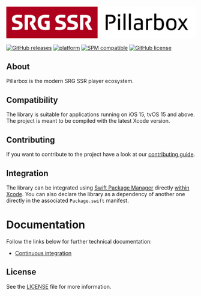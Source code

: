 [![Pillarbox logo](README-images/logo.jpg)](https://github.com/SRGSSR/pillarbox-apple)

[![GitHub releases](https://img.shields.io/github/v/release/SRGSSR/pillarbox-apple)](https://github.com/SRGSSR/pillarbox-apple/releases) [![platform](https://img.shields.io/badge/platfom-ios%20%7C%20tvos-blue)](https://github.com/SRGSSR/pillarbox-apple) [![SPM compatible](https://img.shields.io/badge/SPM-compatible-4BC51D.svg?style=flat)](https://swift.org/package-manager) [![GitHub license](https://img.shields.io/github/license/SRGSSR/pillarbox-apple)](https://github.com/SRGSSR/pillarbox-apple/blob/main/LICENSE) 

## About

Pillarbox is the modern SRG SSR player ecosystem.

## Compatibility

The library is suitable for applications running on iOS 15, tvOS 15 and above. The project is meant to be compiled with the latest Xcode version.

## Contributing

If you want to contribute to the project have a look at our [contributing guide](CONTRIBUTING.md).

## Integration

The library can be integrated using [Swift Package Manager](https://swift.org/package-manager) directly [within Xcode](https://developer.apple.com/documentation/xcode/adding_package_dependencies_to_your_app). You can also declare the library as a dependency of another one directly in the associated `Package.swift` manifest.

# Documentation

Follow the links below for further technical documentation:

- [Continuous integration](CONTINUOUS_INTEGRATION.md)

## License

See the [LICENSE](../LICENSE) file for more information.